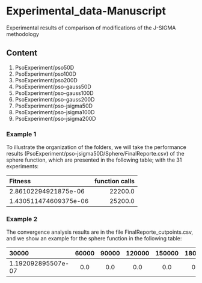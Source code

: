 # Experimental_data-Manuscript
Experimental results of comparison of modifications of the J-SIGMA methodology 
## Content
<ol>
  <li>PsoExperiment/pso50D</li>
  <li>PsoExperiment/pso100D</li>
  <li>PsoExperiment/pso200D</li>
  <li>PsoExperiment/pso-gauss50D</li>
  <li>PsoExperiment/pso-gauss100D</li>
  <li>PsoExperiment/pso-gauss200D</li>
  <li>PsoExperiment/pso-jsigma50D</li>
  <li>PsoExperiment/pso-jsigma100D</li>
  <li>PsoExperiment/pso-jsigma200D</li>
</ol>

### Example 1
To illustrate the organization of the folders, we will take the performance results (PsoExperiment/pso-jsigma50D/Sphere/FinalReporte.csv) of the sphere function, which are presented in the following table; with the 31 experiments:

| Fitness       | function calls |
| :---        |    ----:   |
| 2.86102294921875e-06      | 22200.0      |
| 1.430511474609375e-06   | 25200.0       |

### Example 2
The convergence analysis results are in the file FinalReporte_cutpoints.csv, and we show an example for the sphere function in the following table:

| 30000  | 60000 | 90000 | 120000 | 150000 | 180000 | 210000 | 240000 | 270000 | 300000 |
| :---        |    :----:   | :----:   | :----:   | :----:   | :----:   | :----:   | :----:   | :----:   | :----:   |
| 1.192092895507e-07| 0.0      | 0.0 | 0.0 |0.0 |0.0 |0.0 |0.0 |0.0 |0.0 |
